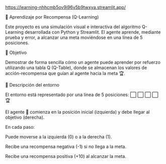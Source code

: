https://learning-nhhcmb5ov9i96v5b9twxya.streamlit.app/

🤖 Aprendizaje por Recompensa (Q-Learning)

Este proyecto es una simulación visual e interactiva del algoritmo Q-Learning desarrollada con Python y Streamlit.
El agente aprende, mediante prueba y error, a alcanzar una meta moviéndose en una línea de 5 posiciones.

🎯 Objetivo

Demostrar de forma sencilla cómo un agente puede aprender por refuerzo utilizando una tabla Q (Q-Table), donde se almacenan los valores de acción-recompensa que guían al agente hacia la meta 🏆.

🧩 Descripción del entorno

El entorno está representado por una línea de 5 posiciones:
⬜ ⬜ ⬜ ⬜ 🏆

El agente 🤖 comienza en la posición inicial (izquierda) y debe llegar al objetivo (derecha).

En cada paso:

Puede moverse a la izquierda (0) o a la derecha (1).

Recibe una recompensa negativa (-1) si no llega a la meta.

Recibe una recompensa positiva (+10) al alcanzar la meta.

